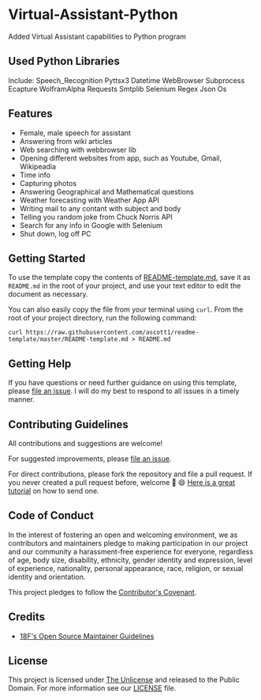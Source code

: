 # Virtual-Assistant-Python
Added Virtual Assistant capabilities to Python program

## Used Python Libraries
Include:
  Speech_Recognition
  Pyttsx3
  Datetime
  WebBrowser
  Subprocess
  Ecapture
  WolframAlpha
  Requests
  Smtplib
  Selenium
  Regex
  Json
  Os

## Features

- Female, male speech for assistant
- Answering from wiki articles 
- Web searching with webbrowser lib
- Opening different websites from app, such as Youtube, Gmail, Wikipeadia
- Time info
- Capturing photos
- Answering Geographical and Mathematical questions
- Weather forecasting with Weather App API
- Writing mail to any contant with subject and body
- Telling you random joke from Chuck Norris API
- Search for any info in Google with Selenium
- Shut down, log off PC

## Getting Started

To use the template copy the contents of [README-template.md](https://github.com/ascott1/readme-template/blob/master/README-template.md), save it as `README.md` in the root of your project, and use your text editor to edit the document as necessary.

You can also easily copy the file from your terminal using `curl`. From the root of your project directory, run the following command:

```
curl https://raw.githubusercontent.com/ascott1/readme-template/master/README-template.md > README.md
```

## Getting Help

If you have questions or need further guidance on using this template, please [file an issue](https://github.com/elvinaqa/vitual-assistant-python/issues). I will do my best to respond to all issues in a timely manner.

## Contributing Guidelines

All contributions and suggestions are welcome!

For suggested improvements, please [file an issue](https://github.com/elvinaqa/vitual-assistant-python/issues).

For direct contributions, please fork the repository and file a pull request. If you never created a pull request before, welcome 🎉 😄 [Here is a great tutorial](https://egghead.io/series/how-to-contribute-to-an-open-source-project-on-github) on how to send one.

## Code of Conduct

In the interest of fostering an open and welcoming environment, we as contributors and maintainers pledge to making participation in our project and our community a harassment-free experience for everyone, regardless of age, body size, disability, ethnicity, gender identity and expression, level of experience, nationality, personal appearance, race, religion, or sexual identity and orientation.

This project pledges to follow the [Contributor's Covenant](http://contributor-covenant.org/version/1/4/).

## Credits


- [18F's Open Source Maintainer Guidelines](https://pages.18f.gov/open-source-program/pages/maintainer_guidelines/)

## License

This project is licensed under [The Unlicense](https://unlicense.org/) and released to the Public Domain. For more information see our [LICENSE](https://github.com/ascott1/readme-template/blob/master/LICENSE) file.
